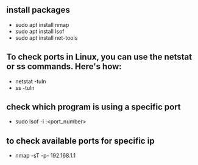 ## install packages
- sudo apt install nmap
- sudo apt install lsof
- sudo apt install net-tools

## To check ports in Linux, you can use the netstat or ss commands. Here's how:
- netstat -tuln
- ss -tuln

## check which program is using a specific port
- sudo lsof -i :<port_number>

## to check available ports for specific ip
- nmap -sT -p- 192.168.1.1

